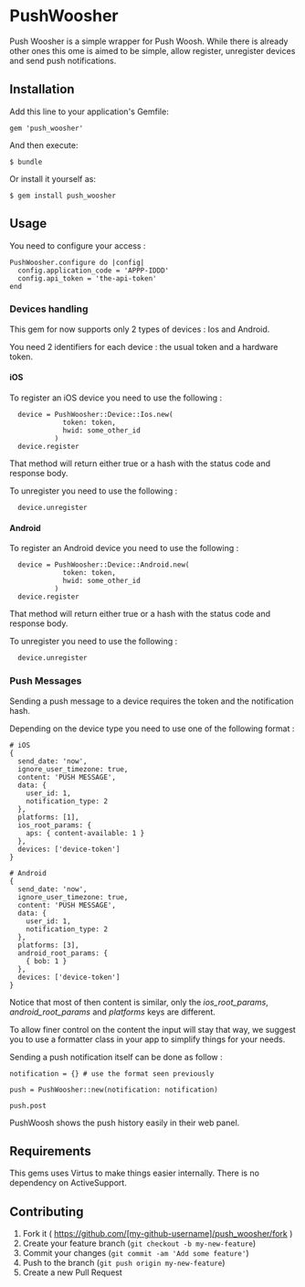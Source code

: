 # PushWoosher

Push Woosher is a simple wrapper for Push Woosh. While there is already other
ones this ome is aimed to be simple, allow register, unregister devices and
send push notifications.

## Installation

Add this line to your application's Gemfile:

    gem 'push_woosher'

And then execute:

    $ bundle

Or install it yourself as:

    $ gem install push_woosher

## Usage

You need to configure your access :

```
PushWoosher.configure do |config|
  config.application_code = 'APPP-IDDD'
  config.api_token = 'the-api-token'
end
```

### Devices handling

This gem for now supports only 2 types of devices : Ios and Android.

You need 2 identifiers for each device : the usual token and a hardware token.

#### iOS

To register an iOS device you need to use the following :

```
  device = PushWoosher::Device::Ios.new(
             token: token,
             hwid: some_other_id
           )
  device.register
```

That method will return either true or a hash with the status code and response
body.

To unregister you need to use the following :

```
  device.unregister
```

#### Android

To register an Android device you need to use the following :

```
  device = PushWoosher::Device::Android.new(
             token: token,
             hwid: some_other_id
           )
  device.register
```

That method will return either true or a hash with the status code and response
body.

To unregister you need to use the following :

```
  device.unregister
```

### Push Messages

Sending a push message to a device requires the token and the notification hash.

Depending on the device type you need to use one of the following format :

```
# iOS
{
  send_date: 'now',
  ignore_user_timezone: true,
  content: 'PUSH MESSAGE',
  data: {
    user_id: 1,
    notification_type: 2
  },
  platforms: [1],
  ios_root_params: {
    aps: { content-available: 1 }
  },
  devices: ['device-token']
}

# Android
{
  send_date: 'now',
  ignore_user_timezone: true,
  content: 'PUSH MESSAGE',
  data: {
    user_id: 1,
    notification_type: 2
  },
  platforms: [3],
  android_root_params: {
    { bob: 1 }
  },
  devices: ['device-token']
}
```

Notice that most of then content is similar, only the *ios_root_params*, *android_root_params* and *platforms* keys are different.

To allow finer control on the content the input will stay that way, we suggest you to use a formatter class in your app to simplify things for your needs.

Sending a push notification itself can be done as follow :

```
notification = {} # use the format seen previously

push = PushWoosher::new(notification: notification)

push.post
```

PushWoosh shows the push history easily in their web panel.

## Requirements

This gems uses Virtus to make things easier internally. There is no dependency on ActiveSupport.


## Contributing

1. Fork it ( https://github.com/[my-github-username]/push_woosher/fork )
2. Create your feature branch (`git checkout -b my-new-feature`)
3. Commit your changes (`git commit -am 'Add some feature'`)
4. Push to the branch (`git push origin my-new-feature`)
5. Create a new Pull Request
